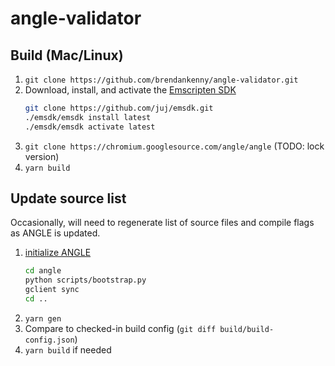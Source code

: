 # angle-validator

## Build (Mac/Linux)
1. `git clone https://github.com/brendankenny/angle-validator.git`
2. Download, install, and activate the [Emscripten SDK](https://kripken.github.io/emscripten-site/docs/getting_started/downloads.html)
    ```sh
    git clone https://github.com/juj/emsdk.git
    ./emsdk/emsdk install latest
    ./emsdk/emsdk activate latest
    ```
3. `git clone https://chromium.googlesource.com/angle/angle` (TODO: lock version)
4. `yarn build`

## Update source list
Occasionally, will need to regenerate list of source files and compile flags as ANGLE is updated.
1. [initialize ANGLE](https://github.com/google/angle/blob/master/doc/DevSetup.md#getting-the-source)
    ```sh
    cd angle
    python scripts/bootstrap.py
    gclient sync
    cd ..
    ```
2. `yarn gen`
3. Compare to checked-in build config (`git diff build/build-config.json`)
4. `yarn build` if needed


